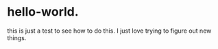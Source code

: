 # hello-world.
this is just a test to see how to do this.
I just love trying to figure out new things.
